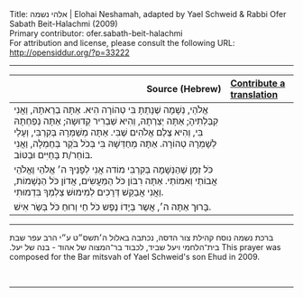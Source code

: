 <html>
<head></head>
<body>
Title: אלהי נשמה | Elohai Neshamah, adapted by Yael Schweid & Rabbi Ofer Sabath Beit-Halachmi (2009)<br />
Primary contributor: ofer.sabath-beit-halachmi<br />
For attribution and license, please consult the following URL: <a href="http://opensiddur.org/?p=33222">http://opensiddur.org/?p=33222</a>
<p />
<hr />

<table style="margin-left: auto;margin-right: auto;" class="draggable">
<thead><tr><th id="x" style="text-align: right;">Source (Hebrew)</th><th style="text-align: left;"><a href="/contributing/upload/">Contribute a translation</a></th></tr></thead>
<tbody>
<tr><td style="vertical-align:top;">
<div class="liturgy" lang="he">
אֱלֹהַי, 
נְשָׁמָה שֶׁנָתַתָּ בִּי טְהוֹרָה הִיא.
אַתָּה בְרַאתָהּ,	  
וַאֲנִי קִבַּלְתִיהָ;
אַתָּה יְצַרְתָהּ,	  
וְהִיא שַׁבְרִיר קְדוּשָה;
אַתָּה נְפַחְתָהּ בִּי, 
וְהִיא צֶלֶם אֱלֹהִים שֶׁבִּי.
אַתָּה מְשַׁמְּרָהּ בְּקִרְבִּי, 
וְעָלַי לְשָׁמְרָהּ טְהוֹרָה.
אַתָּה מְחַדְּשָׁהּ בִּי בְּכֹל בֹּקֶר בְּחֶמְלָה,
וַאֲנִי בּוֹחֵר/ת בָּחַיִּים וּבַטּוֹב.
 </span></div></td>
 
<td style="vertical-align:top;">
<div class="english" lang="en">

</div></td></tr>


<tr><td style="vertical-align:top;">
<div class="liturgy" lang="he">
כֹּל זְמָן שֶׁהַנְּשָׁמָה בְּקִרְבִּי 
מוֹדה אֲנִי לְפָנֵיךָ
ה׳ אֱלֹהַי וֶאֱלֹהֵי אֲבוֹתַי וְאִמּוֹתַי.
אַתָּה רִבּוֹן כֹּל הַמַּעֲשִֹים, 
אֲדוֹן כֹּל הַנְשָׁמוֹת,
וַאֲנִי אֲבַקֵּשׁ דְּרָכִים לְמִימוּשׁ צַלְמְךָ בִּדְמוּתִי.
</span></div></td>
 
<td style="vertical-align:top;">
<div class="english" lang="en">

</div></td></tr>


<tr><td style="vertical-align:top;">
<div class="liturgy" lang="he">
בָּרוּך אַתָּה ה׳, 
אֲשֶר בְּיָדוֹ נֶפֶש כֹּל חַי וְרוּחַ כֹּל בְּשַֹר אִישׁ.
</div></td></tr>
</tbody></table>

<hr />
<span class="hebrew" lang="he">ברכת נשמה נוסח קהילת צור הדסה, נכתבה באלול ה׳תשס״ט ע״י הרב עפר שבת בית־הלחמי ויעל שביד, לכבוד בר־המצוה של אהוד - בנה של יעל.‏</span>
This prayer was composed for the Bar mitsvah of Yael Schweid's son Ehud in 2009.

&nbsp;

<hr />

&nbsp;
</body>
</html>